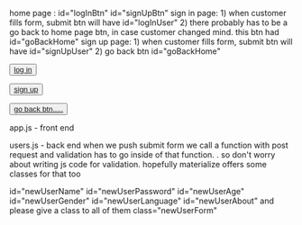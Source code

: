 home page : 
    id="logInBtn"
    id="signUpBtn"
sign in page:
    1) when customer fills form, submit btn will have  id="logInUser"
    2) there probably  has to be a go back to home page btn, in case customer changed mind.
    this btn had   id="goBackHome"
sign up page: 
    1) when customer fills form, submit btn will have   id="signUpUser"
    2) go back btn    id="goBackHome"

<button id="logInBtn"><a href="/login">log in</a></button>

<button id="signUpBtn"><a href ="/signup">sign up<a/></button>

<button id="goBackHome"><a href ="/">go back btn.....<a/></button>

app.js - front end

users.js - back end
when we push submit form we call a function with post request and validation has to go inside of that function. . so don't worry about writing js code for validation. hopefully materialize offers some classes for that too

id="newUserName"
id="newUserPassword"
id="newUserAge"
id="newUserGender"
id="newUserLanguage"
id="newUserAbout"
and please give a class to all of them  class="newUserForm"